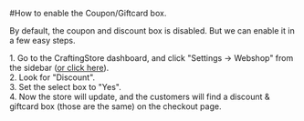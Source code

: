 #How to enable the Coupon/Giftcard box.

By default, the coupon and discount box is disabled. But we can enable it in a few easy steps.   
  
1\. Go to the CraftingStore dashboard, and click "Settings -&gt; Webshop" from the sidebar ([or click here](https://dash.craftingstore.net/admin/settings/webstore)).   
2\. Look for "Discount".   
3\. Set the select box to "Yes".   
4\. Now the store will update, and the customers will find a discount &amp; giftcard box (those are the same) on the checkout page.